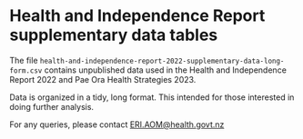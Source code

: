 # Health and Independence Report supplementary data tables

The file `health-and-independence-report-2022-supplementary-data-long-form.csv` contains unpublished data used in the Health and Independence Report 2022 and Pae Ora Health Strategies 2023.

Data is organized in a tidy, long format. This intended for those interested in doing further analysis.

For any queries, please contact ERI.AOM@health.govt.nz
